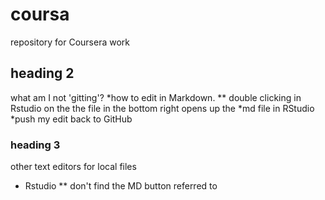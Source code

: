# coursa
repository for Coursera work
## heading 2
what am I not 'gitting'?
*how to edit in Markdown.
** double clicking in Rstudio on the the file in the bottom right opens up the *md file in RStudio
*push my edit back to GitHub

### heading 3
other text editors for local files
* Rstudio
** don't find the MD button referred to